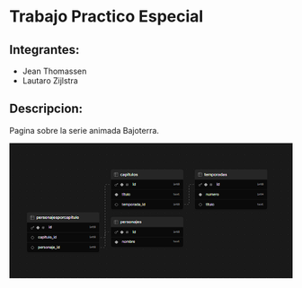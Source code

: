 # Trabajo Practico Especial
## Integrantes:
* Jean Thomassen
* Lautaro Zijlstra

## Descripcion:
Pagina sobre la serie animada Bajoterra.



![Imagen de las relaciones](Diagrama.png) 
